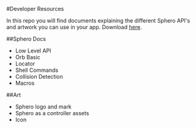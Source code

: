 #Developer Resources

In this repo you will find documents explaining the different Sphero API's and artwork you can use in your app. Download [here](https://github.com/orbotix/DeveloperResources/zipball/master).

##Sphero Docs
- Low Level API
- Orb Basic
- Locator
- Shell Commands
- Collision Detection
- Macros

##Art
- Sphero logo and mark
- Sphero as a controller assets
- Icon